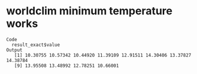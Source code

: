 # worldclim minimum temperature works

    Code
      result_exact$value
    Output
       [1] 10.30755 10.57342 10.44920 11.39109 12.91511 14.30406 13.37827 14.38784
       [9] 13.95508 13.48992 12.78251 10.66001

